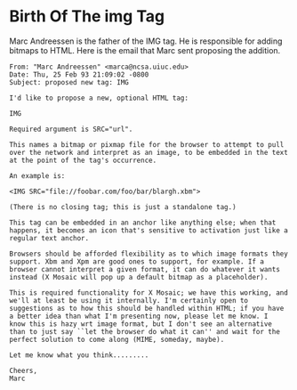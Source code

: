 Birth Of The img Tag
================

Marc Andreessen is the father of the IMG tag.  He is responsible for adding bitmaps to HTML.  Here is the email that Marc sent proposing the addition.

  	From: "Marc Andreessen" <marca@ncsa.uiuc.edu>
	Date: Thu, 25 Feb 93 21:09:02 -0800
	Subject: proposed new tag: IMG

	I'd like to propose a new, optional HTML tag:

	IMG

	Required argument is SRC="url".

	This names a bitmap or pixmap file for the browser to attempt to pull
	over the network and interpret as an image, to be embedded in the text
	at the point of the tag's occurrence.

	An example is:

	<IMG SRC="file://foobar.com/foo/bar/blargh.xbm">

	(There is no closing tag; this is just a standalone tag.)

	This tag can be embedded in an anchor like anything else; when that
	happens, it becomes an icon that's sensitive to activation just like a
	regular text anchor.

	Browsers should be afforded flexibility as to which image formats they
	support. Xbm and Xpm are good ones to support, for example. If a
	browser cannot interpret a given format, it can do whatever it wants
	instead (X Mosaic will pop up a default bitmap as a placeholder).

	This is required functionality for X Mosaic; we have this working, and
	we'll at least be using it internally. I'm certainly open to
	suggestions as to how this should be handled within HTML; if you have
	a better idea than what I'm presenting now, please let me know. I
	know this is hazy wrt image format, but I don't see an alternative
	than to just say ``let the browser do what it can'' and wait for the
	perfect solution to come along (MIME, someday, maybe).

	Let me know what you think.........

	Cheers,
	Marc
